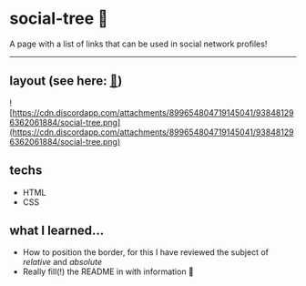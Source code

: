 # social-tree 📱

A page with a list of links that can be used in social network profiles!

---

## layout (see here: [👻](https://blendacosta.github.io/social-tree/))

![https://cdn.discordapp.com/attachments/899654804719145041/938481296362061884/social-tree.png](https://cdn.discordapp.com/attachments/899654804719145041/938481296362061884/social-tree.png)

## techs

- HTML
- CSS

## what I learned...

- How to position the border, for this I have reviewed the subject of _relative_ and _absolute_
- Really fill(!) the README in with information 🥳
